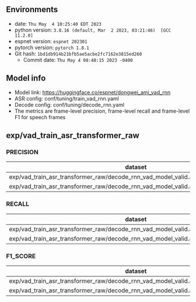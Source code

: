 ## Environments
- date: `Thu May  4 10:25:40 EDT 2023`
- python version: `3.8.16 (default, Mar  2 2023, 03:21:46)  [GCC 11.2.0]`
- espnet version: `espnet 202301`
- pytorch version: `pytorch 1.8.1`
- Git hash: `1bd1db914b21bfb5ae5acbe2fc7162e3815ed260`
  - Commit date: `Thu May 4 08:48:15 2023 -0400`

## Model info
- Model link: https://huggingface.co/espnet/dongwei_ami_vad_rnn
- ASR config: conf/tuning/train_vad_rnn.yaml
- Decode config: conf/tuning/decode_rnn.yaml
- The metrics are frame-level precision, frame-level recall and frame-level F1 for speech frames

## exp/vad_train_asr_transformer_raw
### PRECISION

|dataset|value|
|---|---|
|exp/vad_train_asr_transformer_raw/decode_rnn_vad_model_valid.acc.ave/ihm_dev/result.txt|0.9311|
|exp/vad_train_asr_transformer_raw/decode_rnn_vad_model_valid.acc.ave/ihm_eval/result.txt|0.9547|

### RECALL

|dataset|value|
|---|---|
|exp/vad_train_asr_transformer_raw/decode_rnn_vad_model_valid.acc.ave/ihm_dev/result.txt|0.9277|
|exp/vad_train_asr_transformer_raw/decode_rnn_vad_model_valid.acc.ave/ihm_eval/result.txt|0.9412|

### F1_SCORE

|dataset|value|
|---|---|
|exp/vad_train_asr_transformer_raw/decode_rnn_vad_model_valid.acc.ave/ihm_dev/result.txt|0.9294|
|exp/vad_train_asr_transformer_raw/decode_rnn_vad_model_valid.acc.ave/ihm_eval/result.txt|0.9479|
